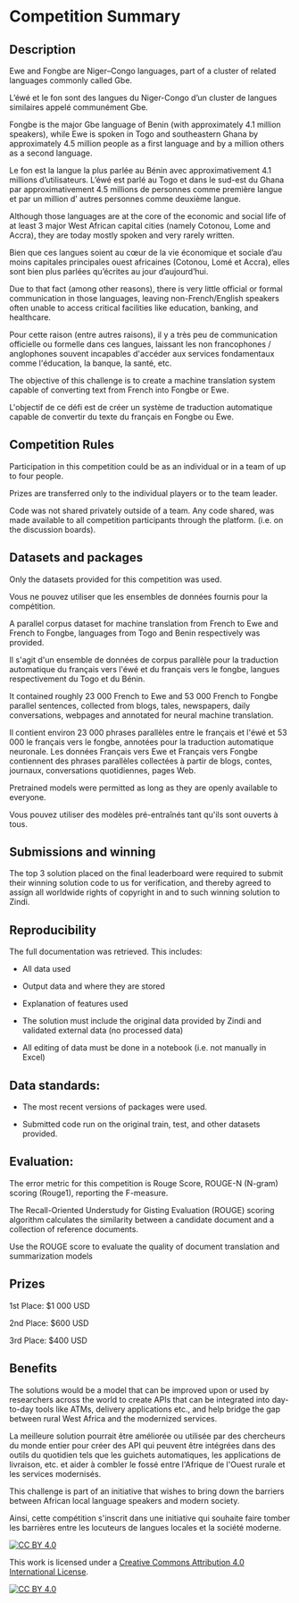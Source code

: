 # Competition Summary

## Description

Ewe and Fongbe are Niger–Congo languages, part of a cluster of related languages commonly called Gbe.

L’éwé et le fon sont des langues du Niger-Congo d’un cluster de langues similaires appelé communément Gbe.


Fongbe is the major Gbe language of Benin (with approximately 4.1 million speakers), while Ewe is spoken in Togo and southeastern Ghana by approximately 4.5 million people as a first language and by a million others as a second language.

Le fon est la langue la plus parlée au Bénin avec approximativement 4.1 millions d’utilisateurs. L’éwé est parlé au Togo et dans le sud-est du Ghana par approximativement 4.5 millions de personnes comme première langue et par un million d’ autres personnes comme deuxième langue.


Although those languages are at the core of the economic and social life of at least 3 major West African capital cities (namely Cotonou, Lome and Accra), they are today mostly spoken and very rarely written.

Bien que ces langues soient au cœur de la vie économique et sociale d’au moins capitales principales ouest africaines (Cotonou, Lomé et Accra), elles sont bien plus parlées qu’écrites au jour d’aujourd’hui.


Due to that fact (among other reasons), there is very little official or formal communication in those languages, leaving non-French/English speakers often unable to access critical facilities like education, banking, and healthcare.

Pour cette raison (entre autres raisons), il y a très peu de communication officielle ou formelle dans ces langues, laissant les non francophones / anglophones souvent incapables d'accéder aux services fondamentaux comme l'éducation, la banque, la santé, etc. 


The objective of this challenge is to create a machine translation system capable of converting text from French into Fongbe or Ewe. 

L'objectif de ce défi est de créer un système de traduction automatique capable de convertir du texte du français en Fongbe ou Ewe. 



## Competition Rules

Participation in this competition could be as an individual or in a team of up to four people.

Prizes are transferred only to the individual players or to the team leader.

Code was not shared privately outside of a team. Any code shared, was made available to all competition participants through the platform. (i.e. on the discussion boards).



## Datasets and packages

Only the datasets provided for this competition was used.

Vous ne pouvez utiliser que les ensembles de données fournis pour la compétition.


A parallel corpus dataset for machine translation from French to Ewe and French to Fongbe, languages from Togo and Benin respectively was provided.

Il s'agit d'un ensemble de données de corpus parallèle pour la traduction automatique du français vers l'éwé et du français vers le fongbe, langues respectivement du Togo et du Bénin.


It contained roughly 23 000 French to Ewe and 53 000 French to Fongbe parallel sentences, collected from blogs, tales, newspapers, daily conversations, webpages and annotated for neural machine translation.

Il contient environ 23 000 phrases parallèles entre le français et l'éwé et 53 000 le français vers le fongbe, annotées pour la traduction automatique neuronale. Les données Français vers Ewe et Français vers Fongbe contiennent des phrases parallèles collectées à partir de blogs, contes, journaux, conversations quotidiennes, pages Web.


Pretrained models were permitted as long as they are openly available to everyone.

Vous pouvez utiliser des modèles pré-entraînés tant qu'ils sont ouverts à tous.



## Submissions and winning

The top 3 solution placed on the final leaderboard were required to submit their winning solution code to us for verification, and thereby agreed to assign all worldwide rights of copyright in and to such winning solution to Zindi.



## Reproducibility

The full documentation was retrieved. This includes:
- All data used

- Output data and where they are stored

- Explanation of features used

- The solution must include the original data provided by Zindi and validated external data (no processed data)

- All editing of data must be done in a notebook (i.e. not manually in Excel)



## Data standards:

- The most recent versions of packages were used.

- Submitted code run on the original train, test, and other datasets provided.



## Evaluation:

The error metric for this competition is Rouge Score, ROUGE-N (N-gram) scoring (Rouge1), reporting the F-measure.

The Recall-Oriented Understudy for Gisting Evaluation (ROUGE) scoring algorithm calculates the similarity between a candidate document and a collection of reference documents.

Use the ROUGE score to evaluate the quality of document translation and summarization models 



## Prizes

1st Place: $1 000 USD

2nd Place: $600 USD

3rd Place: $400 USD



## Benefits

The solutions would be a model that can be improved upon or used by researchers across the world to create APIs that can be integrated into day-to-day tools like ATMs, delivery applications etc., and help bridge the gap between rural West Africa and the modernized services.

La meilleure solution pourrait être améliorée ou utilisée par des chercheurs du monde entier pour créer des API qui peuvent être intégrées dans des outils du quotidien tels que les guichets automatiques, les applications de livraison, etc. et aider à combler le fossé entre l'Afrique de l'Ouest rurale et les services modernisés.


This challenge is part of an initiative that wishes to bring down the barriers between African local language speakers and modern society.

Ainsi, cette compétition s'inscrit dans une initiative qui souhaite faire tomber les barrières entre les locuteurs de langues locales et la société moderne.

[![CC BY 4.0][cc-by-shield]][cc-by]

This work is licensed under a
[Creative Commons Attribution 4.0 International License][cc-by].

[![CC BY 4.0][cc-by-image]][cc-by]

[cc-by]: http://creativecommons.org/licenses/by/4.0/
[cc-by-image]: https://i.creativecommons.org/l/by/4.0/88x31.png
[cc-by-shield]: https://img.shields.io/badge/License-CC%20BY%204.0-lightgrey.svg
